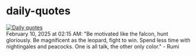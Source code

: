# daily-quotes
[![Daily quotes](https://github.com/ceepu8/daily-quotes/actions/workflows/daily-quote.yml/badge.svg)](https://github.com/ceepu8/daily-quotes/actions/workflows/daily-quote.yml)<br/>
February 10, 2025 at 02:15 AM: "Be motivated like the falcon, hunt gloriously. Be magnificent as the leopard, fight to win. Spend less time with nightingales and peacocks. One is all talk, the other only color." - Rumi
